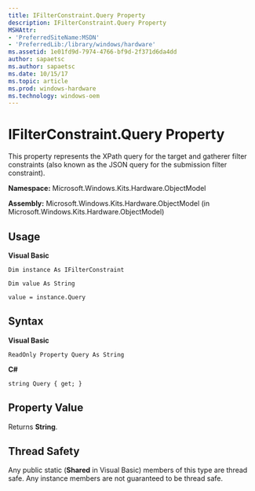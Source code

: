 ```yaml
---
title: IFilterConstraint.Query Property
description: IFilterConstraint.Query Property
MSHAttr:
- 'PreferredSiteName:MSDN'
- 'PreferredLib:/library/windows/hardware'
ms.assetid: 1e01fd9d-7974-4766-bf9d-2f371d6da4dd
author: sapaetsc
ms.author: sapaetsc
ms.date: 10/15/17
ms.topic: article
ms.prod: windows-hardware
ms.technology: windows-oem
---
```


# IFilterConstraint.Query Property


This property represents the XPath query for the target and gatherer filter constraints (also known as the JSON query for the submission filter constraint).

**Namespace:** Microsoft.Windows.Kits.Hardware.ObjectModel

**Assembly:** Microsoft.Windows.Kits.Hardware.ObjectModel (in Microsoft.Windows.Kits.Hardware.ObjectModel)

## <span id="Usage"></span><span id="usage"></span><span id="USAGE"></span>Usage


**Visual Basic**

`Dim instance As IFilterConstraint`

`Dim value As String`

`value = instance.Query`

## <span id="Syntax"></span><span id="syntax"></span><span id="SYNTAX"></span>Syntax


**Visual Basic**

`ReadOnly Property Query As String`

**C#**

`string Query { get; }`

## <span id="Property_Value"></span><span id="property_value"></span><span id="PROPERTY_VALUE"></span>Property Value


Returns **String**.

## <span id="Thread_Safety"></span><span id="thread_safety"></span><span id="THREAD_SAFETY"></span>Thread Safety


Any public static (**Shared** in Visual Basic) members of this type are thread safe. Any instance members are not guaranteed to be thread safe.

 

 






